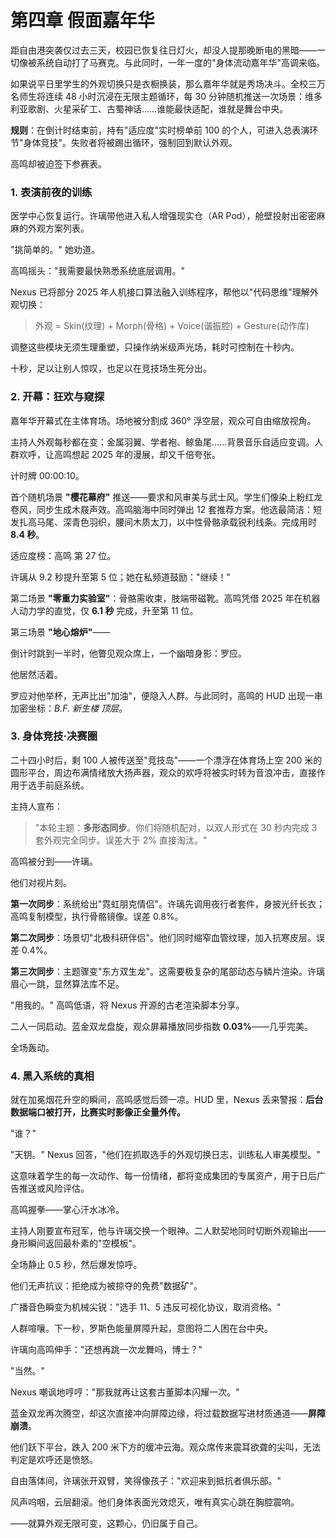 # 第四章 假面嘉年华

距自由港突袭仅过去三天，校园已恢复往日灯火，却没人提那晚断电的黑暗——一切像被系统自动打了马赛克。与此同时，一年一度的"身体流动嘉年华"高调来临。

如果说平日里学生的外观切换只是衣橱换装，那么嘉年华就是秀场决斗。全校三万名师生将连续 48 小时沉浸在无限主题循环，每 30 分钟随机推送一次场景：维多利亚歌剧、火星采矿工、古蜀神话……谁能最快适配，谁就是舞台中央。

**规则**：在倒计时结束前，持有"适应度"实时榜单前 100 的个人，可进入总表演环节"身体竞技"。失败者将被踢出循环，强制回到默认外观。

高鸣却被迫签下参赛表。

### 1. 表演前夜的训练

医学中心恢复运行。许璃带他进入私人增强现实仓（AR Pod），舱壁投射出密密麻麻的外观方案列表。

"挑简单的。" 她劝道。

高鸣摇头："我需要最快熟悉系统底层调用。"

Nexus 已将部分 2025 年人机接口算法融入训练程序，帮他以"代码思维"理解外观切换：

> 外观 = Skin(纹理) + Morph(骨格) + Voice(谐振腔) + Gesture(动作库)

调整这些模块无须生理重塑，只操作纳米级声光场，耗时可控制在十秒内。

十秒，足以让别人惊叹，也足以在竞技场生死分出。

### 2. 开幕：狂欢与窥探

嘉年华开幕式在主体育场。场地被分割成 360° 浮空层，观众可自由缩放视角。

主持人外观每秒都在变：金属羽翼、学者袍、鲸鱼尾……背景音乐自适应变调。人群欢呼，让高鸣想起 2025 年的漫展，却又千倍夸张。

计时牌 00:00:10。

首个随机场景 **"樱花幕府"** 推送——要求和风审美与武士风。学生们像染上粉红龙卷风，同步生成木屐声效。高鸣脑海中同时弹出 12 套推荐方案。他选最简洁：短发扎高马尾、深青色羽织，腰间木质太刀，以中性骨骼承载锐利线条。完成用时 **8.4 秒**。

适应度榜：高鸣 第 27 位。

许璃从 9.2 秒提升至第 5 位；她在私频道鼓励："继续！"

第二场景 **"零重力实验室"**：骨骼需收束，肢端带磁靴。高鸣凭借 2025 年在机器人动力学的直觉，仅 **6.1 秒** 完成，升至第 11 位。

第三场景 **"地心熔炉"**——

倒计时跳到一半时，他瞥见观众席上，一个幽暗身影：罗应。

他居然活着。

罗应对他举杯，无声比出"加油"，便隐入人群。与此同时，高鸣的 HUD 出现一串加密坐标：*B.F. 新生楼 顶层*。

### 3. 身体竞技·决赛圈

二十四小时后，剩 100 人被传送至"竞技岛"——一个漂浮在体育场上空 200 米的圆形平台，周边布满情绪放大扬声器，观众的欢呼将被实时转为音浪冲击，直接作用于选手前庭系统。

主持人宣布：

> "本轮主题：**多形态同步**。你们将随机配对，以双人形式在 30 秒内完成 3 套外观完全同步。误差大于 2% 直接淘汰。"

高鸣被分到——许璃。

他们对视片刻。

**第一次同步**：系统给出"霓虹朋克情侣"。许璃先调用夜行者套件，身披光纤长衣；高鸣复制模型，执行骨骼镜像。误差 0.8%。

**第二次同步**：场景切"北极科研伴侣"。他们同时缩窄血管纹理，加入抗寒皮层。误差 0.4%。

**第三次同步**：主题骤变"东方双生龙"。这需要极复杂的尾部动态与鳞片渲染。许璃眉心一跳，显然算法库不足。

"用我的。" 高鸣低语，将 Nexus 开源的古老渲染脚本分享。

二人一同启动。蓝金双龙盘旋，观众屏幕播放同步指数 **0.03%**——几乎完美。

全场轰动。

### 4. 黑入系统的真相

就在加冕烟花升空的瞬间，高鸣感觉后颈一凉。HUD 里，Nexus 丢来警报：**后台数据端口被打开，比赛实时影像正全量外传。**

"谁？"

"天钥。" Nexus 回答，"他们在抓取选手的外观切换日志，训练私人审美模型。"

这意味着学生的每一次动作、每一份情绪，都将变成集团的专属资产，用于日后广告推送或风险评估。

高鸣握拳——掌心汗水冰冷。

主持人刚要宣布冠军，他与许璃交换一个眼神。二人默契地同时切断外观输出——身形瞬间返回最朴素的"空模板"。

全场静止 0.5 秒，然后爆发惊呼。

他们无声抗议：拒绝成为被掠夺的免费"数据矿"。

广播音色瞬变为机械尖锐："选手 11、5 违反可视化协议，取消资格。"

人群喧嚷。下一秒，罗斯色能量屏障升起，意图将二人困在台中央。

许璃向高鸣伸手："还想再跳一次龙舞吗，博士？"

"当然。"

Nexus 嘲讽地哼哼："那我就再让这套古董脚本闪耀一次。"

蓝金双龙再次腾空，却这次直接冲向屏障边缘，将过载数据写进材质通道——**屏障崩溃**。

他们跃下平台，跌入 200 米下方的缓冲云海。观众席传来震耳欲聋的尖叫，无法判定是欢呼还是愤怒。

自由落体间，许璃张开双臂，笑得像孩子："欢迎来到抵抗者俱乐部。"

风声呜咽，云层翻滚。他们身体表面光效熄灭，唯有真实心跳在胸腔震响。

——就算外观无限可变，这颗心，仍旧属于自己。 
